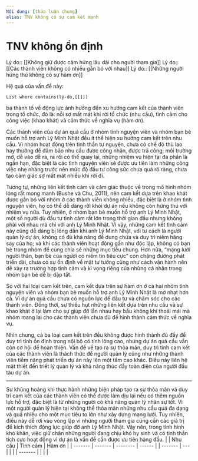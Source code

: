 ```yaml
---
Nội dung: [thảo luận chung]
alias: TNV không có sự cam kết mạnh
---
```


# TNV không ổn định
Lý do:: [[Không giữ được cảm hứng lâu dài cho người tham gia]]
Lý do:: [[Các thành viên không có nhiều gắn bó với nhau]]
Lý do:: [[Những người hứng thú không có sự hàm ơn]] 

Hệ quả của vấn đề này:
```dataview
List where contains(lý-do,[[]])
```

ba thành tố về động lực ảnh hưởng đến xu hướng cam kết của thành viên trong tổ chức, đó là: nỗi sợ mất mát khi rời tổ chức (nhu cầu), tình cảm cho công việc (khao khát) và cảm thức về nghĩa vụ (hàm ơn).

Các thành viên của dự án quả cầu ở nhóm tình nguyện viên và nhóm bạn bè muốn hỗ trợ anh Lý Minh Nhật đều ít thể hiện xu hướng cam kết trên nhu cầu. Vì nhóm hoạt động trên tinh thần tự nguyện, chưa có chế độ thù lao hay thưởng để đảm bảo nhu cầu được công nhận, được trả công; môi trường mở, dễ vào dễ ra, ra rồi có thể quay lại, những nhiệm vụ hiện tại đa phần là ngắn hạn, đặc biệt là các tình nguyện viên sẽ được ưu tiên làm những công việc nhẹ nhàng trước nên mức độ đầu tư công sức chưa quá rõ ràng, chưa tạo cảm giác sợ mất mát nhiều khi rời đi.  

Tương tự, những liên kết tình cảm và cảm giác thuộc về trong mô hình nhóm lỏng rất mong manh (Bushe và Chu, 2011), nên cam kết dựa trên khao khát được gắn bó với nhóm ở các thành viên không nhiều, đặc biệt là ở nhóm tình nguyện viên, họ có thể dễ dàng rời khỏi dự án nếu không còn hứng thú với nhiệm vụ nữa. Tuy nhiên, ở nhóm bạn bè muốn hỗ trợ anh Lý Minh Nhật, một số người dù đầu tư tình cảm rất lớn trong thời gian đầu nhưng không phải với nhau mà chỉ với anh Lý Minh Nhật. Vì vậy, những cam kết tình cảm này cũng dễ dàng bị lỏng dần khi anh Lý Minh Nhật, với tư cách là người quản lý dự án, không có đủ khả năng để dung chứa và duy trì niềm hăng say của họ; và khi các thành viên hoạt động gần như độc lập, không có bạn bè trong nhóm để cùng chia sẻ những mục tiêu chung. Hơn nữa, “mạng lưới người thân, bạn bè của người có niềm tin tiêu cực” còn chặng đường phát triển dài, chưa có sự ổn định về mặt tư tưởng cũng như cách vận hành nên dễ xảy ra trường hợp tình cảm và kì vọng riêng của những cá nhân trong nhóm bạn bè dễ bị dập tắt.  

So với hai loại cam kết trên, cam kết dựa trên sự hàm ơn ở cả hai nhóm tình nguyện viên và nhóm bạn bè muốn hỗ trợ anh Lý Minh Nhật là mờ nhạt hơn cả. Vì dự án quả cầu chưa có nguồn lực để đầu tư và chăm sóc cho các thành viên. Đồng thời, sự thiếu hụt những liên kết dựa trên nhu cầu và sự khao khát ở lại làm cho sự giúp đỡ lẫn nhau hay bầu không khí thoải mái mà nhóm mang lại cho các thành viên chưa đủ đề hình thành cảm thức về nghĩa vụ.  

Nhìn chung, cả ba loại cam kết trên đều không được hình thành đủ đầy để duy trì tính ổn định trong nội bộ có tính lỏng cao, nhưng dự án quả cầu vẫn còn cơ hội để hoàn thiện. Vấn đề về tạo ra sự thỏa mãn, duy trì tính cam kết của các thành viên là thách thức để người quản lý cũng như những thành viên tiềm năng phát triển dự án này lên một tầm cao khác. Điều này liên hệ mật thiết đến triết lý quản lý và khả năng thúc đẩy toàn diện của người đầu tàu dự án.  
___  
Sự khủng hoảng khi thực hành những biện pháp tạo ra sự thỏa mãn và duy trì cam kết của các thành viên có thể được làm dịu lại nếu có thêm nguồn lực hỗ trợ, đặc biệt là từ những người có khả năng quản lý nhân sự tốt. Vì một người quản lý hiện tại không thể thỏa mãn những nhu cầu quá đa dạng và quá nhiều cho một mục tiêu to lớn như xây dựng mạng lưới. Tuy nhiên, điều này dễ rơi vào vòng lặp vì những người tham gia cũng cần các giá trị để kích thích động lực giúp đỡ anh Lý Minh Nhật. Vậy nên, trong tình hình khó khăn, việc giữ chân những người đang chịu khó hy sinh và có tinh thần tích cực hoạt động vì dự án là vấn đề cần được ưu tiên hàng đầu.
|         | Nhu cầu | Tình cảm | Hàm ơn |
| ------- | ------- | -------- | ------ |
| ------- | ---     |          |        |
| ------- |         |          |        |
